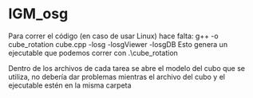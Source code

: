 # IGM_osg
Para correr el código (en caso de usar Linux) hace falta: g++ -o cube_rotation cube.cpp -losg -losgViewer -losgDB Esto genera un ejecutable que podemos correr con .\cube_rotation

Dentro de los archivos de cada tarea se abre el modelo del cubo que se utiliza, no debería dar problemas mientras el archivo del cubo y el ejecutable estén en la misma carpeta
